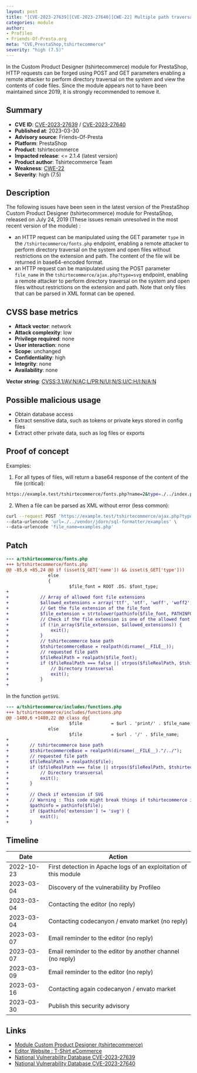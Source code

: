 ```yaml
---
layout: post
title: "[CVE-2023-27639][CVE-2023-27640][CWE-22] Multiple path traversal in Custom Product Designer (tshirtecommerce) module for PrestaShop"
categories: module
author:
- Profileo
- Friends-Of-Presta.org
meta: "CVE,PrestaShop,tshirtecommerce"
severity: "high (7.5)"
---
```


In the Custom Product Designer (tshirtecommerce) module for PrestaShop, HTTP requests can be forged using POST and GET parameters enabling a remote attacker to perform directory traversal on the system and view the contents of code files. Since the module appears not to have been maintained since 2019, it is strongly recommended to remove it.

## Summary

* **CVE ID**: [CVE-2023-27639](https://cve.mitre.org/cgi-bin/cvename.cgi?name=CVE-2023-27639) / [CVE-2023-27640](https://cve.mitre.org/cgi-bin/cvename.cgi?name=CVE-2023-27640)
* **Published at**: 2023-03-30
* **Advisory source**: Friends-Of-Presta
* **Platform**: PrestaShop
* **Product**: tshirtecommerce
* **Impacted release**: <= 2.1.4 (latest version)
* **Product author**: Tshirtecommerce Team
* **Weakness**: [CWE-22](https://www.cvedetails.com/cwe-details/22/cwe.html)
* **Severity**: high (7.5)

## Description

The following issues have been seen in the latest version of the PrestaShop Custom Product Designer (tshirtecommerce) module for PrestaShop, released on July 24, 2019 (These issues remain unresolved in the most recent version of the module) :
- an HTTP request can be manipulated using the GET parameter `type` in the `/tshirtecommerce/fonts.php` endpoint, enabling a remote attacker to perform directory traversal on the system and open files without restrictions on the extension and path. The content of the file will be returned in base64-encoded format.
- an HTTP request can be manipulated using the POST parameter `file_name` in the `tshirtecommerce/ajax.php?type=svg` endpoint, enabling a remote attacker to perform directory traversal on the system and open files without restrictions on the extension and path. Note that only files that can be parsed in XML format can be opened.

## CVSS base metrics

* **Attack vector**: network
* **Attack complexity**: low
* **Privilege required**: none
* **User interaction**: none
* **Scope**: unchanged
* **Confidentiality**: high
* **Integrity**: none
* **Availability**: none

**Vector string**: [CVSS:3.1/AV:N/AC:L/PR:N/UI:N/S:U/C:H/I:N/A:N](https://nvd.nist.gov/vuln-metrics/cvss/v3-calculator?vector=AV:N/AC:L/PR:N/UI:N/S:U/C:H/I:N/A:N)


## Possible malicious usage

* Obtain database access
* Extract sensitive data, such as tokens or private keys stored in config files
* Extract other private data, such as log files or exports

## Proof of concept

Examples:

1. For all types of files, will return a base64 response of the content of the file (critical):
```bash
https://example.test/tshirtecommerce/fonts.php?name=2&type=./../index.php
```

2. When a file can be parsed as XML without error (less common):
```bash
curl --request POST 'https://example.test/tshirtecommerce/ajax.php?type=svg' \
--data-urlencode 'url=./../vendor/jdorn/sql-formatter/examples' \
--data-urlencode 'file_name=examples.php'
```

## Patch 

```diff
--- a/tshirtecommerce/fonts.php        
+++ b/tshirtecommerce/fonts.php        
@@ -85,6 +85,24 @@ if (isset($_GET['name']) && isset($_GET['type']))
                else
                {
                        $file_font = ROOT .DS. $font_type;
+            
+            // Array of allowed font file extensions
+            $allowed_extensions = array('ttf', 'otf', 'woff', 'woff2', 'eot', 'svg');
+            // Get the file extension of the file_font
+            $file_extension = strtolower(pathinfo($file_font, PATHINFO_EXTENSION));
+            // Check if the file extension is one of the allowed font types
+            if (!in_array($file_extension, $allowed_extensions)) {
+                exit();
+            } 
+            // tshirtecommerce base path
+            $tshirtecommerceBase = realpath(dirname(__FILE__));
+            // requested file path
+            $fileRealPath = realpath($file_font);
+            if ($fileRealPath === false || strpos($fileRealPath, $tshirtecommerceBase) !== 0) {
+                // Directory transversal
+                exit();
+            }
+
```

In the function `getSVG`.
```diff
--- a/tshirtecommerce/includes/functions.php   
+++ b/tshirtecommerce/includes/functions.php   
@@ -1480,6 +1480,22 @@ class dg{
                        $file           = $url . 'print/' . $file_name;
                else
                        $file           = $url . '/' . $file_name;
+        
+        // tshirtecommerce base path
+        $tshirtecommerceBase = realpath(dirname(__FILE__)."/../");
+        // requested file path
+        $fileRealPath = realpath($file);
+        if ($fileRealPath === false || strpos($fileRealPath, $tshirtecommerceBase) !== 0) {
+            // Directory transversal
+            exit();
+        }
+
+        // Check if extension if SVG
+        // Warning : This code might break things if tshirtecommerce is waiting for other file extensions
+        $pathinfo = pathinfo($file);
+        if ($pathinfo['extension'] != 'svg') {
+            exit();
+        }

```

## Timeline

| Date | Action |
| -- | -- |
| 2022-10-23 | First detection in Apache logs of an exploitation of this module |
| 2023-03-04 | Discovery of the vulnerability by Profileo |
| 2023-03-04 | Contacting the editor (no reply) |
| 2023-03-04 | Contacting codecanyon / envato market (no reply) |
| 2023-03-07 | Email reminder to the editor (no reply) |
| 2023-03-07 | Email reminder to the editor by another channel (no reply) |
| 2023-03-09 | Email reminder to the editor (no reply) |
| 2023-03-16 | Contacting again codecanyon / envato market |
| 2023-03-30 | Publish this security advisory |

## Links

* [Module Custom Product Designer (tshirtecommerce)](https://codecanyon.net/item/prestashop-custom-product-designer/19202018)
* [Editor Website : T-Shirt eCommerce](https://tshirtecommerce.com/)
* [National Vulnerability Database CVE-2023-27639](https://nvd.nist.gov/vuln/detail/CVE-2023-27639)
* [National Vulnerability Database CVE-2023-27640](https://nvd.nist.gov/vuln/detail/CVE-2023-27640)

